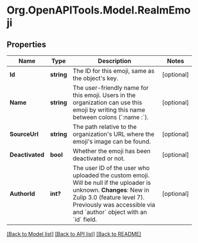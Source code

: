
# Org.OpenAPITools.Model.RealmEmoji

## Properties

Name | Type | Description | Notes
------------ | ------------- | ------------- | -------------
**Id** | **string** | The ID for this emoji, same as the object&#39;s key.  | [optional] 
**Name** | **string** | The user-friendly name for this emoji. Users in the organization can use this emoji by writing this name between colons (&#x60;:name  :&#x60;).  | [optional] 
**SourceUrl** | **string** | The path relative to the organization&#39;s URL where the emoji&#39;s image can be found.  | [optional] 
**Deactivated** | **bool** | Whether the emoji has been deactivated or not.  | [optional] 
**AuthorId** | **int?** | The user ID of the user who uploaded the custom emoji. Will be null if the uploader is unknown.  **Changes**: New in Zulip 3.0 (feature level 7).  Previously was accessible via and &#x60;author&#x60; object with an &#x60;id&#x60; field.  | [optional] 

[[Back to Model list]](../README.md#documentation-for-models)
[[Back to API list]](../README.md#documentation-for-api-endpoints)
[[Back to README]](../README.md)

